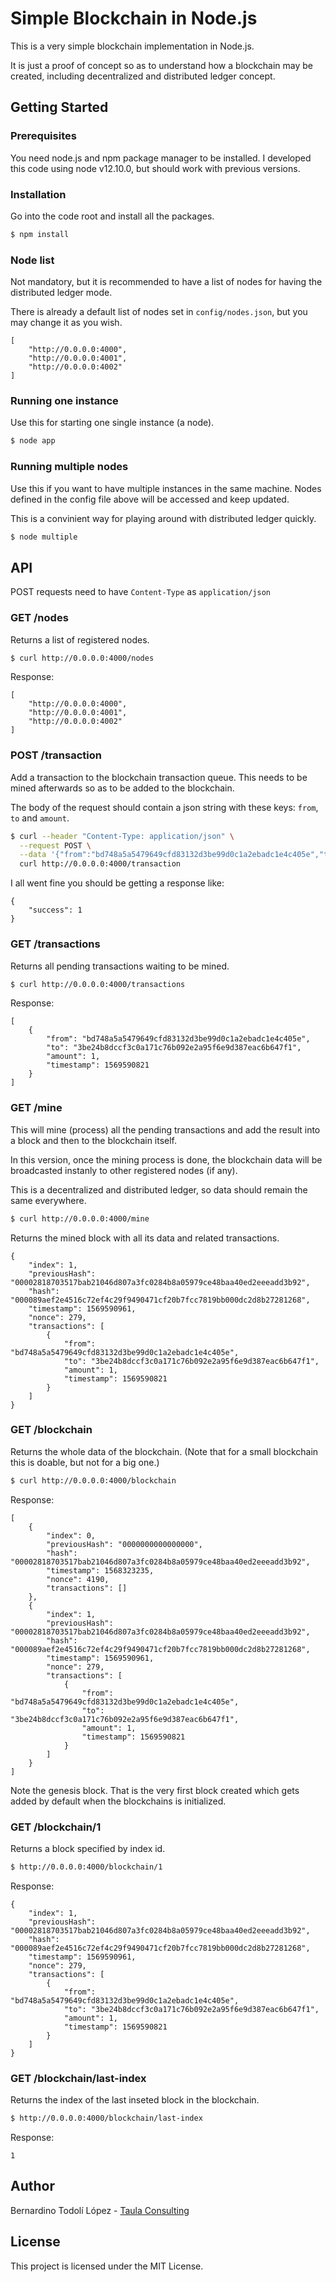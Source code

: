 # Simple Blockchain in Node.js

This is a very simple blockchain implementation in Node.js.

It is just a proof of concept so as to understand how a blockchain may be created, including decentralized and distributed ledger concept.


## Getting Started

### Prerequisites

You need node.js and npm package manager to be installed. I developed this code using node v12.10.0, but should work with previous versions.

### Installation

Go into the code root and install all the packages.

```sh
$ npm install
```

### Node list

Not mandatory, but it is recommended to have a list of nodes for having the distributed ledger mode.

There is already a default list of nodes set in `config/nodes.json`, but you may change it as you wish.

```
[
    "http://0.0.0.0:4000",
    "http://0.0.0.0:4001",
    "http://0.0.0.0:4002"
]
```

### Running one instance

Use this for starting one single instance (a node).

```sh
$ node app
```


###  Running multiple nodes

Use this if you want to have multiple instances in the same machine. Nodes defined in the config file above will be accessed and keep updated.

This is a convinient way for playing around with distributed ledger quickly.

```sh
$ node multiple
```

## API

POST requests need to have `Content-Type` as `application/json`

### GET /nodes

Returns a list of registered nodes.

```sh
$ curl http://0.0.0.0:4000/nodes
```

Response:

```
[
    "http://0.0.0.0:4000",
    "http://0.0.0.0:4001",
    "http://0.0.0.0:4002"
]
```

### POST /transaction

Add a transaction to the blockchain transaction queue. This needs to be mined afterwards so as to be added to the blockchain.

The body of the request should contain a json string with these keys: `from`, `to` and `amount`.

```sh
$ curl --header "Content-Type: application/json" \
  --request POST \
  --data '{"from":"bd748a5a5479649cfd83132d3be99d0c1a2ebadc1e4c405e","to":"3be24b8dccf3c0a171c76b092e2a95f6e9d387eac6b647f1","amount": 1}' \
  curl http://0.0.0.0:4000/transaction
```

I all went fine you should be getting a response like:

```
{
    "success": 1
}
```

### GET /transactions

Returns all pending transactions waiting to be mined.

```sh
$ curl http://0.0.0.0:4000/transactions
```

Response:

```
[
    {
        "from": "bd748a5a5479649cfd83132d3be99d0c1a2ebadc1e4c405e",
        "to": "3be24b8dccf3c0a171c76b092e2a95f6e9d387eac6b647f1",
        "amount": 1,
        "timestamp": 1569590821
    }
]
```

### GET /mine

This will mine (process) all the pending transactions and add the result into a block and then to the blockchain itself.

In this version, once the mining process is done, the blockchain data will be broadcasted instanly to other registered nodes (if any).

This is a decentralized and distributed ledger, so data should remain the same everywhere.

```sh
$ curl http://0.0.0.0:4000/mine
```

Returns the mined block with all its data and related transactions.

```
{
    "index": 1,
    "previousHash": "00002818703517bab21046d807a3fc0284b8a05979ce48baa40ed2eeeadd3b92",
    "hash": "000089aef2e4516c72ef4c29f9490471cf20b7fcc7819bb000dc2d8b27281268",
    "timestamp": 1569590961,
    "nonce": 279,
    "transactions": [
        {
            "from": "bd748a5a5479649cfd83132d3be99d0c1a2ebadc1e4c405e",
            "to": "3be24b8dccf3c0a171c76b092e2a95f6e9d387eac6b647f1",
            "amount": 1,
            "timestamp": 1569590821
        }
    ]
}
```

### GET /blockchain

Returns the whole data of the blockchain. (Note that for a small blockchain this is doable, but not for a big one.)


```sh
$ curl http://0.0.0.0:4000/blockchain
```

Response:

```
[
    {
        "index": 0,
        "previousHash": "0000000000000000",
        "hash": "00002818703517bab21046d807a3fc0284b8a05979ce48baa40ed2eeeadd3b92",
        "timestamp": 1568323235,
        "nonce": 4190,
        "transactions": []
    },
    {
        "index": 1,
        "previousHash": "00002818703517bab21046d807a3fc0284b8a05979ce48baa40ed2eeeadd3b92",
        "hash": "000089aef2e4516c72ef4c29f9490471cf20b7fcc7819bb000dc2d8b27281268",
        "timestamp": 1569590961,
        "nonce": 279,
        "transactions": [
            {
                "from": "bd748a5a5479649cfd83132d3be99d0c1a2ebadc1e4c405e",
                "to": "3be24b8dccf3c0a171c76b092e2a95f6e9d387eac6b647f1",
                "amount": 1,
                "timestamp": 1569590821
            }
        ]
    }
]
```

Note the genesis block. That is the very first block created which gets added by default when the blockchains is initialized.


### GET /blockchain/1

Returns a block specified by index id.

```sh
$ http://0.0.0.0:4000/blockchain/1
```

Response:

```
{
    "index": 1,
    "previousHash": "00002818703517bab21046d807a3fc0284b8a05979ce48baa40ed2eeeadd3b92",
    "hash": "000089aef2e4516c72ef4c29f9490471cf20b7fcc7819bb000dc2d8b27281268",
    "timestamp": 1569590961,
    "nonce": 279,
    "transactions": [
        {
            "from": "bd748a5a5479649cfd83132d3be99d0c1a2ebadc1e4c405e",
            "to": "3be24b8dccf3c0a171c76b092e2a95f6e9d387eac6b647f1",
            "amount": 1,
            "timestamp": 1569590821
        }
    ]
}
```

### GET /blockchain/last-index

Returns the index of the last inseted block in the blockchain.

```sh
$ http://0.0.0.0:4000/blockchain/last-index
```

Response:

```
1
```

## Author

Bernardino Todolí López - [Taula Consulting](http://www.taula-consulting.com/en/)

## License

This project is licensed under the MIT License.
